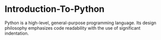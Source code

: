 # Introduction-To-Python
 Python is a high-level, general-purpose programming language. Its design philosophy emphasizes code readability with the use of significant indentation.
